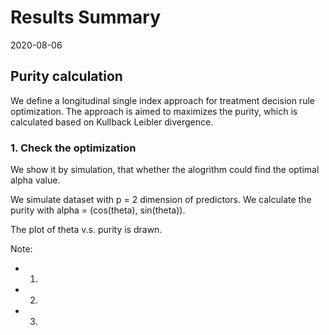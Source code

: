 
# Results Summary 

2020-08-06

## Purity calculation 

We define a longitudinal single index approach for treatment decision rule optimization. The approach is aimed to maximizes the purity, which is calculated based on Kullback Leibler divergence.

### 1. Check the optimization 

We show it by simulation, that whether the alogrithm could find the optimal alpha value. 

We simulate dataset with p = 2 dimension of predictors. We calculate the purity with alpha = (cos(theta), sin(theta)). 

The plot of theta v.s. purity is drawn. 

Note: 

* 1. 
* 2. 
* 3. 

